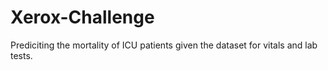 # Xerox-Challenge
Prediciting the mortality of ICU patients given the dataset for vitals and lab tests.
